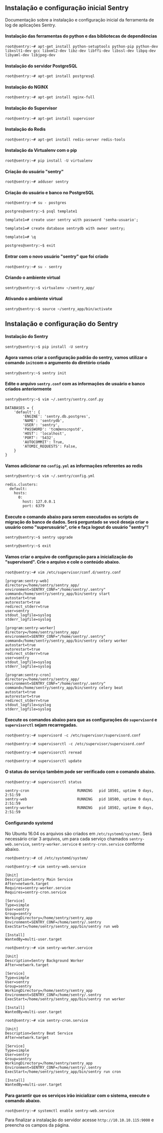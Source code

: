 ## Instalação e configuração inicial Sentry

Documentação sobre a instalação e configuração inicial da ferramenta de log de aplicações Sentry.

#### Instalação das ferramentas do python e das bibliotecas de dependências
`root@sentry:~# apt-get install python-setuptools python-pip python-dev libxslt1-dev gcc libxml2-dev libz-dev libffi-dev libssl-dev libpq-dev libyaml-dev libjpeg-dev`

#### Instalação do servidor PostgreSQL

`root@sentry:~# apt-get install postgresql`

#### Instalação do NGINX

`root@sentry:~# apt-get install nginx-full`

#### Instalação do Supervisor

`root@sentry:~# apt-get install supervisor`

#### Instalação do Redis

`root@sentry:~# apt-get install redis-server redis-tools`

#### Instalação da Virtualenv com o pip

`root@sentry:~# pip install -U virtualenv`

#### Criação do usuário "sentry"

`root@sentry:~# adduser sentry`

#### Criação do usuário e banco no PostgreSQL

`root@sentry:~# su - postgres`

`postgres@sentry:~$ psql template1`

`template1=# create user sentry with password 'senha-usuario';`

`template1=# create database sentrydb with owner sentry;`

`template1=# \q`

`postgres@sentry:~$ exit`

#### Entrar com o novo usuário "sentry" que foi criado

`root@sentry:~# su - sentry`

#### Criando o ambiente virtual 

`sentry@sentry:~$ virtualenv ~/sentry_app/`

#### Ativando o ambiente virtual

`sentry@sentry:~$ source ~/sentry_app/bin/activate`

## Instalação e configuração do Sentry

#### Instalação do Sentry

`sentry@sentry:~$ pip install -U sentry`

#### Agora vamos criar a configuração padrão do sentry, vamos utilizar o comando `init`com o argumento do diretório criado

`sentry@sentry:~$ sentry init`

#### Edite o arquivo `sentry.conf` com as informações de usuário e banco criados anteriormente

`sentry@sentry:~$ vim ~/.sentry/sentry.conf.py`
```
DATABASES = {
    'default': {
        'ENGINE': 'sentry.db.postgres',
        'NAME': 'sentrydb',
        'USER': 'sentry',
        'PASSWORD': 'tcm@enscnpstd',
        'HOST': 'localhost',
        'PORT': '5432',
        'AUTOCOMMIT': True,
        'ATOMIC_REQUESTS': False,
    }
}
```

#### Vamos adicionar no `config.yml` as informações referentes ao redis
`sentry@sentry:~$ vim ~/.sentry/config.yml`
```
redis.clusters:
  default:
    hosts:
      0:
        host: 127.0.0.1
        port: 6379
```

#### Execute o comando abaixo para serem  executados os scripts de migração do banco de dados. Será perguntado se você deseja criar o usuário como "superusuário", crie e faça logout do usuário "sentry"!

`sentry@sentry:~$ sentry upgrade`

`sentry@sentry:~$ exit`

#### Vamos criar o arquivo de configuração para a inicialização do "supervisord". Crie o arquivo e cole o conteúdo abaixo.
`root@sentry:~# vim /etc/supervisor/conf.d/sentry.conf`
```
[program:sentry-web]
directory=/home/sentry/sentry_app/
environment=SENTRY_CONF="/home/sentry/.sentry"
command=/home/sentry/sentry_app/bin/sentry start
autostart=true
autorestart=true
redirect_stderr=true
user=sentry
stdout_logfile=syslog
stderr_logfile=syslog

[program:sentry-worker]
directory=/home/sentry/sentry_app/
environment=SENTRY_CONF="/home/sentry/.sentry"
command=/home/sentry/sentry_app/bin/sentry celery worker
autostart=true
autorestart=true
redirect_stderr=true
user=sentry
stdout_logfile=syslog
stderr_logfile=syslog

[program:sentry-cron]
directory=/home/sentry/sentry_app/
environment=SENTRY_CONF="/home/sentry/.sentry"
command=/home/sentry/sentry_app/bin/sentry celery beat
autostart=true
autorestart=true
redirect_stderr=true
stdout_logfile=syslog
stderr_logfile=syslog
```
#### Execute os comandos abaixo para que as configurações do `supervisord` e `supervisorctl` sejam recarregadas.
`root@sentry:~# supervisord -c /etc/supervisor/supervisord.conf`

`root@sentry:~# supervisorctl -c /etc/supervisor/supervisord.conf`

`root@sentry:~# supervisorctl reread`

`root@sentry:~# supervisorctl update`

#### O status do serviço também pode ser verificado com o comando abaixo.
`root@sentry:~# supervisorctl status`
```
sentry-cron                      RUNNING   pid 18501, uptime 0 days, 2:51:59
sentry-web                       RUNNING   pid 18500, uptime 0 days, 2:51:59
sentry-worker                    RUNNING   pid 18502, uptime 0 days, 2:51:59
```

#### Configurando systemd

No Ubuntu 16.04 os arquivos são criados em `/etc/systemd/system/`. Será necessário criar 3 arquivos, um para cada serviço chamados `sentry-web.service`, `sentry-worker.service` e `sentry-cron.service` conforme abaixo.

`root@sentry:~# cd /etc/systemd/system/`

`root@sentry:~# vim sentry-web.service`
```
[Unit]
Description=Sentry Main Service
After=network.target
Requires=sentry-worker.service
Requires=sentry-cron.service

[Service]
Type=simple
User=sentry
Group=sentry
WorkingDirectory=/home/sentry/sentry_app
Environment=SENTRY_CONF=/home/sentry/.sentry
ExecStart=/home/sentry/sentry_app/bin/sentry run web

[Install]
WantedBy=multi-user.target
```

`root@sentry:~# vim sentry-worker.service`
```
[Unit]
Description=Sentry Background Worker
After=network.target

[Service]
Type=simple
User=sentry
Group=sentry
WorkingDirectory=/home/sentry/sentry_app
Environment=SENTRY_CONF=/home/sentry/.sentry
ExecStart=/home/sentry/sentry_app/bin/sentry run worker

[Install]
WantedBy=multi-user.target
```

`root@sentry:~# vim sentry-cron.service`
```
[Unit]
Description=Sentry Beat Service
After=network.target

[Service]
Type=simple
User=sentry
Group=sentry
WorkingDirectory=/home/sentry/sentry_app
Environment=SENTRY_CONF=/home/sentry/.sentry
ExecStart=/home/sentry/sentry_app/bin/sentry run cron

[Install]
WantedBy=multi-user.target
```

#### Para garantir que os serviços irão inicializar com o sistema, execute o comando abaixo.
`root@sentry:~# systemctl enable sentry-web.service`

Para finalizar a instalação do servidor acesse `http://10.10.10.115:9000` e preencha os campos da página.